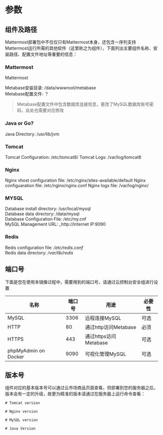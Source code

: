 # 参数

## 组件及路径

Mattermost部署包中不仅仅只有Mattermost本身，还包含一序列支持Mattermost运行所需的其他软件（这里称之为组件），下面列出主要组件名称、安装路径、配置文件地址等重要的信息：

### Mattermost

Mattermost

Metabase安装目录: /data/wwwroot/metabase  
Metabase配置文件: ？

> Metabase配置文件中包含数据库连接信息，更改了MySQL数据库账号密码，此处也需要对应修改

### Java or Go?
Java Directory: /usr/lib/jvm

### Tomcat
Tomcat Configuration: /etc/tomcat8/
Tomcat Logs: /var/log/tomcat8


### Nginx
Nginx vhost configuration file: /etc/nginx/sites-available/default
Nginx configuaration file: /etc/nginx/nginx.conf
Nginx logs file: /var/log/nginx/

### MYSQL
Database install directory: /usr/local/mysql  
Database data directory: /data/mysql  
Database Configuration File: /etc/my.cnf  
MySQL Management URL: _http://Internet IP:9090

### Redis
Redis configuration file: _/etc/redis.conf_  
Redis data directory: _/var/lib/redis_

## 端口号

下面是您在使用本镜像过程中，需要用到的端口号，请通过云控制台安全组进行设置

| 名称 | 端口号 | 用途 |  必要性 |
| --- | --- | --- | --- |
| MySQL | 3306 | 远程连接MySQL | 可选 |
| HTTP | 80 | 通过http访问Metabase | 必须 |
| HTTPS | 443 | 通过https访问Metabase | 可选 |
| phpMyAdmin on Docker | 9090 | 可视化管理MySQL | 可选 |

## 版本号

组件对应的基本版本号可以通过云市场商品页面查看，但部署到您的服务器之后，版本会有一定的升级，故更为精准的版本请通过在服务器上运行命令查看：

```shell
# Tomcat version

# Nginx version

# MySQL version

# Java Version
```